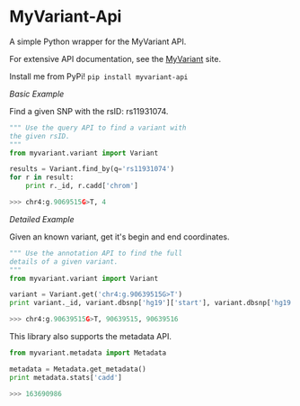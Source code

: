 MyVariant-Api
=============

A simple Python wrapper for the MyVariant API.

For extensive API documentation, see the [MyVariant](http://myvariant.info) site.

Install me from PyPi! `pip install myvariant-api`

*Basic Example*

Find a given SNP with the rsID: rs11931074.

```python
""" Use the query API to find a variant with 
the given rsID.
"""
from myvariant.variant import Variant

results = Variant.find_by(q='rs11931074')
for r in result:
    print r._id, r.cadd['chrom']

>>> chr4:g.9069515G>T, 4
```

*Detailed Example*

Given an known variant, get it's begin and end coordinates. 

```python
""" Use the annotation API to find the full 
details of a given variant.
"""
from myvariant.variant import Variant

variant = Variant.get('chr4:g.90639515G>T')
print variant._id, variant.dbsnp['hg19']['start'], variant.dbsnp['hg19']['end']

>>> chr4:g.90639515G>T, 90639515, 90639516
```

This library also supports the metadata API.

```python
from myvariant.metadata import Metadata

metadata = Metadata.get_metadata()
print metadata.stats['cadd']

>>> 163690986
```



